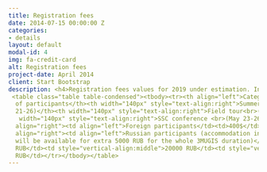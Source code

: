 ```yaml
---
title: Registration fees
date: 2014-07-15 00:00:00 Z
categories:
- details
layout: default
modal-id: 4
img: fa-credit-card
alt: Registration fees
project-date: April 2014
client: Start Bootstrap
description: <h4>Registration fees values for 2019 under estimation. In 2018 they were</h4>
 <table class="table table-condensed"><tbody><tr><th align="left">Category
  of participants</th><th width="140px" style="text-align:right">Summer school <br>(May
  21-26)</th><th width="140px" style="text-align:right">Field tour<br>(May 26-31)</th><th
   width="140px" style="text-align:right">SSC conference <br>(May 23-26)</th></tr><tr
  align="right"><td align="left">Foreign participants</td><td>400$</td><td>400$</td><td>0$</td></tr><tr
  align="right"><td align="left">Russian participants (accommodation in student campus
  will be available for extra 5000 RUB for the whole 3MUGIS duration)</td><td style="vertical-align:middle">10000
  RUB</td><td style="vertical-align:middle">20000 RUB</td><td style="vertical-align:middle">0
  RUB</td></tr></tbody></table>
---
```

